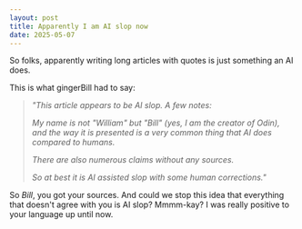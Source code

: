 ```yaml
---
layout: post
title: Apparently I am AI slop now
date: 2025-05-07
---
```

So folks, apparently writing long articles with quotes is just something an AI does.

This is what gingerBill had to say:

> *"This article appears to be AI slop. A few notes:*
>
> *My name is not "William" but "Bill" (yes, I am the creator of Odin), and the way it is presented is a very common thing that AI does compared to humans.*
>
> *There are also numerous claims without any sources.*
>
> *So at best it is AI assisted slop with some human corrections."*

So *Bill*, you got your sources. And could we stop this idea that everything that doesn't agree with you is AI slop? Mmmm-kay? 
I was really positive to your language up until now.

